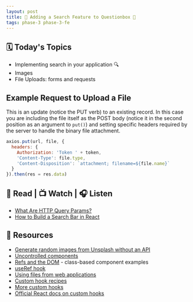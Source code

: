 ```yaml
---
layout: post
title: 🦊 Adding a Search Feature to Questionbox 🦊
tags: phase-3 phase-3-fe
---
```


## 🗓️ Today's Topics

- Implementing search in your application 🔍
- Images
- File Uploads: forms and requests

## Example Request to Upload a File

This is an update (notice the PUT verb) to an existing record. In this case you are including the file itself as the POST body (notice it in the second position as an argument to `put()`) and setting specific headers required by the server to handle the binary file attachment.

```js
axios.put(url, file, {
  headers: {
    Authorization: 'Token ' + token,
    'Content-Type': file.type,
    'Content-Disposition': `attachment; filename=${file.name}`
  }
}).then(res = res.data)
```

## 📖 Read | 📺 Watch | 🎧 Listen

- [What Are HTTP Query Params?](https://www.youtube.com/watch?v=iH5TMSB_aDo)
- [How to Build a Search Bar in React](https://www.emgoto.com/react-search-bar/)

## 🔖 Resources

- [Generate random images from Unsplash without an API](https://awik.io/generate-random-images-unsplash-without-using-api/)
- [Uncontrolled components](https://reactjs.org/docs/uncontrolled-components.html)
- [Refs and the DOM](https://reactjs.org/docs/refs-and-the-dom.html) - class-based component examples
- [useRef hook](https://reactjs.org/docs/hooks-reference.html#useref)
- [Using files from web applications](https://developer.mozilla.org/en-US/docs/Web/API/File/Using_files_from_web_applications)
- [Custom hook recipes](https://usehooks.com/)
- [More custom hooks](https://github.com/streamich/react-use)
- [Official React docs on custom hooks](https://reactjs.org/docs/hooks-custom.html)

